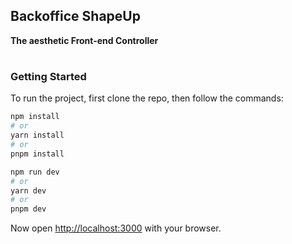 ## Backoffice ShapeUp

**The aesthetic Front-end Controller**

#

### Getting Started

To run the project, first clone the repo, then follow the commands:

```bash
npm install
# or
yarn install
# or
pnpm install

npm run dev
# or
yarn dev
# or
pnpm dev
```

Now open [http://localhost:3000](http://localhost:3000) with your browser.

